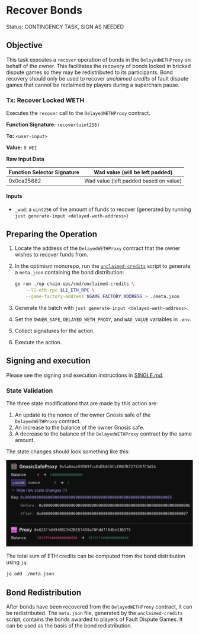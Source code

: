 # Recover Bonds

Status: CONTINGENCY TASK, SIGN AS NEEDED

## Objective

This task executes a `recover` operation of bonds in the `DelayedWETHProxy` on behalf of the owner. This facilitates the recovery of bonds locked in bricked dispute games so they may be redistributed to its participants. Bond recovery should only be used to recover _unclaimed credits_ of fault dispute games that cannot be reclaimed by players during a superchain pause.

### Tx: Recover Locked WETH

Executes the `recover` call to the `DelayedWETHProxy` contract.

**Function Signature:** `recover(uint256)`

**To:** `<user-input>`

**Value:** `0 WEI`

**Raw Input Data**

| Function Selector Signature | Wad value (will be left padded) |
|--------------------------|------------------------------------|
| 0x0ca35682 | Wad value (left padded based on value) |

#### Inputs

- `_wad`: a `uint256` of the amount of funds to recover (generated by running `just generate-input <delayed-weth-address>`)

## Preparing the Operation

1. Locate the address of the `DelayedWETHProxy` contract that the owner wishes to recover funds from.

2. In the optimism monorepo, run the [`unclaimed-credits`](https://github.com/ethereum-optimism/optimism/blob/develop/op-chain-ops/cmd/unclaimed-credits/main.go) script to generate a `meta.json` containing the bond distribution:
    ```sh
    go run ./op-chain-ops/cmd/unclaimed-credits \
        --l1-eth-rpc $L1_ETH_RPC \
        --game-factory-address $GAME_FACTORY_ADDRESS > ./meta.json
    ```

3. Generate the batch with `just generate-input <delayed-weth-address>`.

4. Set the `OWNER_SAFE`, `DELAYED_WETH_PROXY`, and `WAD_VALUE` variables in `.env`.

5. Collect signatures for the action.

6. Execute the action.

## Signing and execution

Please see the signing and execution instructions in [SINGLE.md](../../../../SINGLE.md).

### State Validation

The three state modifications that are made by this action are:

1. An update to the nonce of the owner Gnosis safe of the `DelayedWETHProxy` contract.
2. An increase to the balance of the owner Gnosis safe.
3. A decrease to the balance of the `DelayedWETHProxy` contract by the same amount.

The state changes should look something like this:

![state-diff](./images/state_diff.png)

The total sum of ETH credits can be computed from the bond distribution using `jq`:
```sh
jq add ./meta.json
```

## Bond Redistribution

After bonds have been recovered from the `DelayedWETHProxy` contract, it can be redistributed.
The `meta.json` file, generated by the `unclaimed-credits` script, contains the bonds awarded to players of Fault Dispute Games. It can be used as the basis of the bond redistribution.

